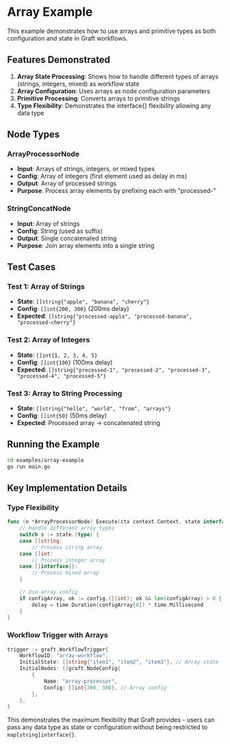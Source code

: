 # Array Example

This example demonstrates how to use arrays and primitive types as both configuration and state in Graft workflows.

## Features Demonstrated

1. **Array State Processing**: Shows how to handle different types of arrays (strings, integers, mixed) as workflow state
2. **Array Configuration**: Uses arrays as node configuration parameters
3. **Primitive Processing**: Converts arrays to primitive strings
4. **Type Flexibility**: Demonstrates the interface{} flexibility allowing any data type

## Node Types

### ArrayProcessorNode
- **Input**: Arrays of strings, integers, or mixed types
- **Config**: Array of integers (first element used as delay in ms)
- **Output**: Array of processed strings
- **Purpose**: Process array elements by prefixing each with "processed-"

### StringConcatNode  
- **Input**: Array of strings
- **Config**: String (used as suffix)
- **Output**: Single concatenated string
- **Purpose**: Join array elements into a single string

## Test Cases

### Test 1: Array of Strings
- **State**: `[]string{"apple", "banana", "cherry"}`
- **Config**: `[]int{200, 300}` (200ms delay)
- **Expected**: `[]string{"processed-apple", "processed-banana", "processed-cherry"}`

### Test 2: Array of Integers
- **State**: `[]int{1, 2, 3, 4, 5}`
- **Config**: `[]int{100}` (100ms delay)  
- **Expected**: `[]string{"processed-1", "processed-2", "processed-3", "processed-4", "processed-5"}`

### Test 3: Array to String Processing  
- **State**: `[]string{"hello", "world", "from", "arrays"}`
- **Config**: `[]int{50}` (50ms delay)
- **Expected**: Processed array → concatenated string

## Running the Example

```bash
cd examples/array-example
go run main.go
```

## Key Implementation Details

### Type Flexibility
```go
func (n *ArrayProcessorNode) Execute(ctx context.Context, state interface{}, config interface{}) (interface{}, []graft.NextNode, error) {
    // Handle different array types
    switch s := state.(type) {
    case []string:
        // Process string array
    case []int:  
        // Process integer array
    case []interface{}:
        // Process mixed array
    }
    
    // Use array config
    if configArray, ok := config.([]int); ok && len(configArray) > 0 {
        delay = time.Duration(configArray[0]) * time.Millisecond
    }
}
```

### Workflow Trigger with Arrays
```go
trigger := graft.WorkflowTrigger{
    WorkflowID: "array-workflow",
    InitialState: []string{"item1", "item2", "item3"}, // Array state
    InitialNodes: []graft.NodeConfig{
        {
            Name: "array-processor", 
            Config: []int{200, 300}, // Array config
        },
    },
}
```

This demonstrates the maximum flexibility that Graft provides - users can pass any data type as state or configuration without being restricted to `map[string]interface{}`.